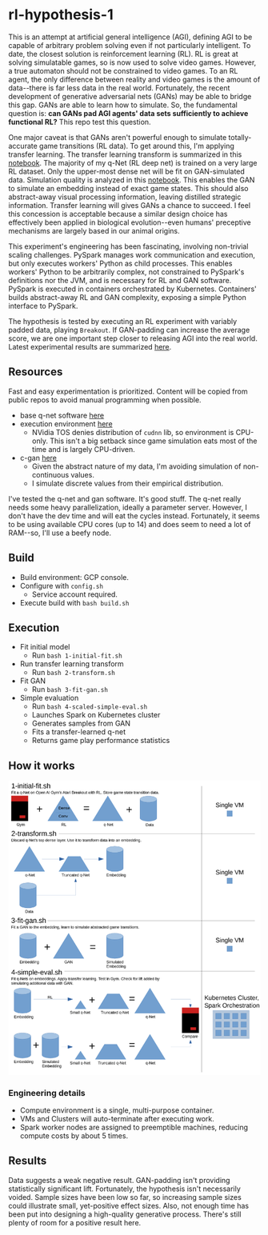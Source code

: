 # rl-hypothesis-1

This is an attempt at artificial general intelligence (AGI), defining AGI to be capable of arbitrary problem solving even if not particularly intelligent. To date, the closest solution is reinforcement learning (RL). RL is great at solving simulatable games, so is now used to solve video games. However, a true automaton should not be constrained to video games. To an RL agent, the only difference between reality and video games is the amount of data--there is far less data in the real world. Fortunately, the recent development of generative adversarial nets (GANs) may be able to bridge this gap. GANs are able to learn how to simulate. So, the fundamental question is: **can GANs pad AGI agents' data sets sufficiently to achieve functional RL?** This repo test this question. 

One major caveat is that GANs aren't powerful enough to simulate totally-accurate game transitions (RL data). To get around this, I'm applying transfer learning. The transfer learning transform is summarized in this [notebook](https://github.com/wdurno/rl-hypothesis-1/blob/master/v1.0.0/designing-simulation-routine.ipynb). The majority of my q-Net (RL deep net) is trained on a very large RL dataset. Only the upper-most dense net will be fit on GAN-simulated data. Simulation quality is analyzed in this [notebook](https://github.com/wdurno/rl-hypothesis-1/blob/v1.0.0/notebooks/cgan-analysis.ipynb). This enables the GAN to simulate an embedding instead of exact game states. This should also abstract-away visual processing information, leaving distilled strategic information. Transfer learning will gives GANs a chance to succeed. I feel this concession is acceptable because a similar design choice has effectively been applied in biological evolution--even humans' preceptive mechanisms are largely based in our animal origins.

This experiment's engineering has been fascinating, involving non-trivial scaling challenges. PySpark manages work communication and execution, but only executes workers' Python as child processes. This enables workers' Python to be arbitrarily complex, not constrained to PySpark's definitions nor the JVM, and is necessary for RL and GAN software. PySpark is executed in containers orchestrated by Kubernetes. Containers' builds abstract-away RL and GAN complexity, exposing a simple Python interface to PySpark.

The hypothesis is tested by executing an RL experiment with variably padded data, playing `Breakout`. If GAN-padding can increase the average score, we are one important step closer to releasing AGI into the real world. Latest experimental results are summarized [here](https://github.com/wdurno/rl-hypothesis-1/blob/v1.0.0/notebooks/metric-summary.ipynb).

## Resources 

Fast and easy experimentation is prioritized. Content will be copied from public repos to avoid manual programming when possible. 
- base q-net software [here](https://github.com/rlcode/reinforcement-learning/blob/master/3-atari/1-breakout/breakout_dqn.py) 
- execution environment [here](https://github.com/jaimeps/docker-rl-gym#docker-hub) 
  - NVidia TOS denies distribution of `cudnn` lib, so environment is CPU-only. This isn't a big setback since game simulation eats most of the time and is largely CPU-driven.
- c-gan [here](https://github.com/eriklindernoren/Keras-GAN/blob/master/cgan/cgan.py) 
  - Given the abstract nature of my data, I'm avoiding simulation of non-continuous values. 
  - I simulate discrete values from their empirical distribution.  

I've tested the q-net and gan software. It's good stuff. The q-net really needs some heavy parallelization, ideally a parameter server. However, I don't have the dev time and will eat the cycles instead. Fortunately, it seems to be using available CPU cores (up to 14) and does seem to need a lot of RAM--so, I'll use a beefy node.  

## Build 

- Build environment: GCP console. 
- Configure with `config.sh` 
  - Service account required.  
- Execute build with `bash build.sh` 

## Execution 

- Fit initial model 
  - Run `bash 1-initial-fit.sh`
- Run transfer learning transform 
  - Run `bash 2-transform.sh`
- Fit GAN 
  - Run `bash 3-fit-gan.sh`
- Simple evaluation 
  - Run `bash 4-scaled-simple-eval.sh`
  - Launches Spark on Kubernetes cluster 
  - Generates samples from GAN
  - Fits a transfer-learned q-net 
  - Returns game play performance statistics

## How it works 

![rl-hypothesis-1-graphic.png](rl-hypothesis-1-graphic.png)

### Engineering details 

- Compute environment is a single, multi-purpose container. 
- VMs and Clusters will auto-terminate after executing work. 
- Spark worker nodes are assigned to preemptible machines, reducing compute costs by about 5 times.

## Results 

Data suggests a weak negative result. GAN-padding isn't providing statistically significant lift. Fortunately, the hypothesis isn't necessarily voided. Sample sizes have been low so far, so increasing sample sizes could illustrate small, yet-positive effect sizes. Also, not enough time has been put into designing a high-quality generative process. There's still plenty of room for a positive result here.

